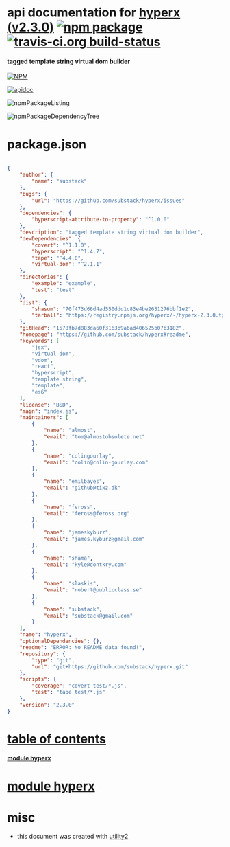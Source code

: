 # api documentation for  [hyperx (v2.3.0)](https://github.com/substack/hyperx#readme)  [![npm package](https://img.shields.io/npm/v/npmdoc-hyperx.svg?style=flat-square)](https://www.npmjs.org/package/npmdoc-hyperx) [![travis-ci.org build-status](https://api.travis-ci.org/npmdoc/node-npmdoc-hyperx.svg)](https://travis-ci.org/npmdoc/node-npmdoc-hyperx)
#### tagged template string virtual dom builder

[![NPM](https://nodei.co/npm/hyperx.png?downloads=true)](https://www.npmjs.com/package/hyperx)

[![apidoc](https://npmdoc.github.io/node-npmdoc-hyperx/build/screenCapture.buildNpmdoc.browser._2Fhome_2Ftravis_2Fbuild_2Fnpmdoc_2Fnode-npmdoc-hyperx_2Ftmp_2Fbuild_2Fapidoc.html.png)](https://npmdoc.github.io/node-npmdoc-hyperx/build/apidoc.html)

![npmPackageListing](https://npmdoc.github.io/node-npmdoc-hyperx/build/screenCapture.npmPackageListing.svg)

![npmPackageDependencyTree](https://npmdoc.github.io/node-npmdoc-hyperx/build/screenCapture.npmPackageDependencyTree.svg)



# package.json

```json

{
    "author": {
        "name": "substack"
    },
    "bugs": {
        "url": "https://github.com/substack/hyperx/issues"
    },
    "dependencies": {
        "hyperscript-attribute-to-property": "^1.0.0"
    },
    "description": "tagged template string virtual dom builder",
    "devDependencies": {
        "covert": "^1.1.0",
        "hyperscript": "^1.4.7",
        "tape": "^4.4.0",
        "virtual-dom": "^2.1.1"
    },
    "directories": {
        "example": "example",
        "test": "test"
    },
    "dist": {
        "shasum": "70f473d66d4ad550ddd1c83e4be2651276bbf1e2",
        "tarball": "https://registry.npmjs.org/hyperx/-/hyperx-2.3.0.tgz"
    },
    "gitHead": "1578fb7d883da60f3163b9a6ad406525b07b3182",
    "homepage": "https://github.com/substack/hyperx#readme",
    "keywords": [
        "jsx",
        "virtual-dom",
        "vdom",
        "react",
        "hyperscript",
        "template string",
        "template",
        "es6"
    ],
    "license": "BSD",
    "main": "index.js",
    "maintainers": [
        {
            "name": "almost",
            "email": "tom@almostobsolete.net"
        },
        {
            "name": "colingourlay",
            "email": "colin@colin-gourlay.com"
        },
        {
            "name": "emilbayes",
            "email": "github@tixz.dk"
        },
        {
            "name": "feross",
            "email": "feross@feross.org"
        },
        {
            "name": "jameskyburz",
            "email": "james.kyburz@gmail.com"
        },
        {
            "name": "shama",
            "email": "kyle@dontkry.com"
        },
        {
            "name": "slaskis",
            "email": "robert@publicclass.se"
        },
        {
            "name": "substack",
            "email": "substack@gmail.com"
        }
    ],
    "name": "hyperx",
    "optionalDependencies": {},
    "readme": "ERROR: No README data found!",
    "repository": {
        "type": "git",
        "url": "git+https://github.com/substack/hyperx.git"
    },
    "scripts": {
        "coverage": "covert test/*.js",
        "test": "tape test/*.js"
    },
    "version": "2.3.0"
}
```



# <a name="apidoc.tableOfContents"></a>[table of contents](#apidoc.tableOfContents)

#### [module hyperx](#apidoc.module.hyperx)



# <a name="apidoc.module.hyperx"></a>[module hyperx](#apidoc.module.hyperx)



# misc
- this document was created with [utility2](https://github.com/kaizhu256/node-utility2)
